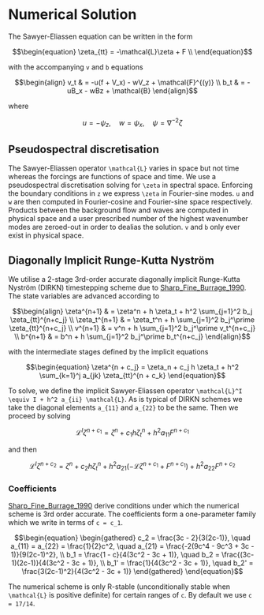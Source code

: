 # Numerical Solution

The Sawyer-Eliassen equation can be written in the form
```math
\begin{equation}
    \zeta_{tt} = -\mathcal{L}\zeta + F \\
\end{equation}
```
with the accompanying ``v`` and ``b`` equations
```math
\begin{align}
    v_t & = -u(f + V_x) - wV_z + \mathcal{F}^{(y)} \\ 
    b_t & = -uB_x - wBz + \mathcal{B}
\end{align}
```
where 
```math
\begin{equation*}
        u = -\psi_z, \quad w = \psi_x, \quad \psi = \nabla^{-2}\zeta 
\end{equation*}
```

## Pseudospectral discretisation ##
The Sawyer-Eliassen operator ``\mathcal{L}`` varies in space but not time whereas the forcings are functions of space and time. We use a pseudospectral discretisation solving for ``\zeta`` in spectral space. Enforcing the boundary conditions in ``z`` we express ``\zeta`` in Fourier-sine modes. ``u`` and ``w`` are then computed in Fourier-cosine and Fourier-sine space respectively. Products between the background flow and waves are computed in physical space and a user prescribed number of the highest wavenumber modes are zeroed-out in order to dealias the solution. ``v`` and ``b`` only ever exist in physical space.

## Diagonally Implicit Runge-Kutta Nyström ##

We utilise a 2-stage 3rd-order accurate diagonally implicit Runge-Kutta Nyström (DIRKN) timestepping scheme due to [Sharp_Fine_Burrage_1990](@citet). The state variables are advanced according to 
```math
\begin{align}
    \zeta^{n+1} & = \zeta^n + h \zeta_t + h^2 \sum_{j=1}^2 b_j \zeta_{tt}^{n+c_j} \\ 
    \zeta_t^{n+1} & = \zeta_t^n  + h \sum_{j=1}^2 b_j^\prime \zeta_{tt}^{n+c_j} \\ 
    v^{n+1} & = v^n + h \sum_{j=1}^2 b_j^\prime v_t^{n+c_j} \\ 
    b^{n+1} & = b^n + h \sum_{j=1}^2 b_j^\prime b_t^{n+c_j}
\end{align}
```
with the intermediate stages defined by the implicit equations 
```math
\begin{equation}
    \zeta^{n + c_j} = \zeta_n + c_j h \zeta_t + h^2 \sum_{k=1}^j a_{jk} \zeta_{tt}^{n + c_k}
\end{equation}
```
To solve, we define the implicit Sawyer-Eliassen operator ``\mathcal{L}^I \equiv I + h^2 a_{ii} \mathcal{L}``. As is typical of DIRKN schemes we take the diagonal elements ``a_{11}`` and ``a_{22}`` to be the same. Then we proceed by solving 
```math 
\begin{equation}
    \mathcal{L}^I\zeta^{n + c_1} = \zeta^n + c_1 h \zeta_t^n + h^2 a_{11} F^{n + c_1}
\end{equation}
```
and then 
```math 
\begin{equation}
    \mathcal{L}^I\zeta^{n + c_2} = \zeta^n + c_2 h \zeta_t^n + h^2 a_{21} \left( - \mathcal{L}\zeta^{n + c_1} + F^{n + c_1}\right) + h^2 a_{22} F^{n + c_2}
\end{equation}
```

### Coefficients ###

[Sharp_Fine_Burrage_1990](@citet) derive conditions under which the numerical scheme is 3rd order accurate. The coefficients form a one-parameter family which we write in terms of ``c = c_1``.
```math
\begin{equation}
\begin{gathered}
    c_2 = \frac{3c - 2}{3(2c-1)}, \quad
    a_{11} = a_{22} = \frac{1}{2}c^2, \quad
    a_{21} = \frac{-2(9c^4 - 9c^3 + 3c - 1)}{9(2c-1)^2}, \\
    b_1 = \frac{1 - c}{4(3c^2 - 3c + 1)}, \quad 
    b_2 = \frac{(3c-1)(2c-1)}{4(3c^2 - 3c + 1)}, \\ 
    b_1' = \frac{1}{4(3c^2 - 3c + 1)}, \quad 
    b_2' = \frac{3(2c-1)^2}{4(3c^2 - 3c + 1)}    
\end{gathered}
\end{equation}
```
The numerical scheme is only R-stable (unconditionally stable when ``\mathcal{L}`` is positive definite) for certain ranges of ``c``. By default we use ``c = 17/14``.
